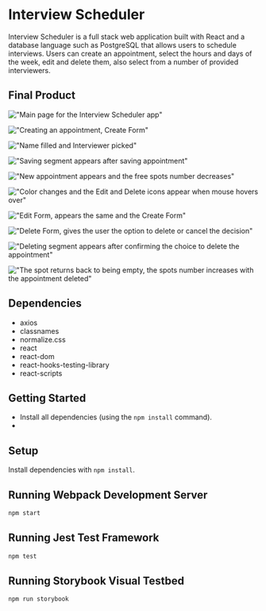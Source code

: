 # Interview Scheduler

Interview Scheduler is a full stack web application built with React and a database language such as PostgreSQL that allows users to schedule interviews. Users can create an appointment, select the hours and days of the week, edit and delete them, also select from a number of provided interviewers.  

## Final Product

!["Main page for the Interview Scheduler app"](https://github.com/AtlasSkyholder/scheduler/blob/master/docs/Scheduler_Intro.png?raw=true)

!["Creating an appointment, Create Form"](https://github.com/AtlasSkyholder/scheduler/blob/master/docs/Scheduler_create.png?raw=true)

!["Name filled and Interviewer picked"](https://github.com/AtlasSkyholder/scheduler/blob/master/docs/Scheduler_fill.png?raw=true)

!["Saving segment appears after saving appointment"](https://github.com/AtlasSkyholder/scheduler/blob/master/docs/Scheduler_saving.png?raw=true)

!["New appointment appears and the free spots number decreases"](https://github.com/AtlasSkyholder/scheduler/blob/master/docs/Scheduler_created.png?raw=true)

!["Color changes and the Edit and Delete icons appear when mouse hovers over"](https://github.com/AtlasSkyholder/scheduler/blob/master/docs/Scheduler_icons.png?raw=true)

!["Edit Form, appears the same and the Create Form"](https://github.com/AtlasSkyholder/scheduler/blob/master/docs/Scheduler_edit.png?raw=true)

!["Delete Form, gives the user the option to delete or cancel the decision"](https://github.com/AtlasSkyholder/scheduler/blob/master/docs/Scheduler_deleteConfirm.png?raw=true)

!["Deleting segment appears after confirming the choice to delete the appointment"](https://github.com/AtlasSkyholder/scheduler/blob/master/docs/Scheduler_deleting.png?raw=true)

!["The spot returns back to being empty, the spots number increases with the appointment deleted"](https://github.com/AtlasSkyholder/scheduler/blob/master/docs/Scheduler_final.png?raw=true)

## Dependencies

- axios
- classnames
- normalize.css
- react
- react-dom
- react-hooks-testing-library
- react-scripts

## Getting Started

- Install all dependencies (using the `npm install` command).
- 



## Setup

Install dependencies with `npm install`.

## Running Webpack Development Server

```sh
npm start
```

## Running Jest Test Framework

```sh
npm test
```

## Running Storybook Visual Testbed

```sh
npm run storybook
```
